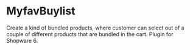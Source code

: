 # MyfavBuylist
Create a kind of bundled products, where customer can select out of a couple of different products that are bundled in the cart. Plugin for Shopware 6.
